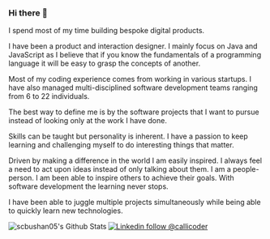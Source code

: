 ### Hi there 👋

I spend most of my time building bespoke digital products.

I have been a product and interaction designer. I mainly focus on Java and JavaScript as I believe that if you know the fundamentals of a programming language it will be easy to grasp the concepts of another.

Most of my coding experience comes from working in various startups.  I have also managed multi-disciplined software development teams ranging from 6 to 22 individuals.

The best way to define me is by the software projects that I want to pursue instead of looking only at the work I have done. 

Skills can be taught but personality is inherent. I have a passion to keep learning and challenging myself to do interesting things that matter.

Driven by making a difference in the world I am easily inspired. I always feel a need to act upon ideas instead of only talking about them. I am a people-person. I am been able to inspire others to achieve their goals. With software development the learning never stops.

I have been able to juggle multiple projects simultaneously while being able to quickly learn new technologies.

<img align="left" alt="scbushan05's Github Stats" src="https://github-readme-stats.vercel.app/api?username=aksharbhagwandin&count_private=true&show_icons=true&hide_border=true" />

[![Linkedin follow @callicoder](https://img.shields.io/badge/-aksharbhagwandin-blue?style=flat-square&logo=Linkedin&logoColor=white&link=https://www.linkedin.com/in/aksharbhagwandin/)](https://www.linkedin.com/in/aksharbhagwandin/) &nbsp;
<!--[![Twitter follow @akshar_io](https://img.shields.io/twitter/follow/akshar_io?style=social)](https://twitter.com/akshar_io) &nbsp; -->

<!--
**aksharbhagwandin/aksharbhagwandin** is a ✨ _special_ ✨ repository because its `README.md` (this file) appears on your GitHub profile.

Here are some ideas to get you started:

- 🔭 I’m currently working on ...
- 🌱 I’m currently learning ...
- 👯 I’m looking to collaborate on ...
- 🤔 I’m looking for help with ...
- 💬 Ask me about ...
- 📫 How to reach me: ...
- 😄 Pronouns: ...
- ⚡ Fun fact: ...
-->
